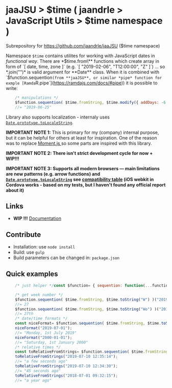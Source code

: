 # jaaJSU > $time ( jaandrle > JavaScript Utils > $time namespace )
Subrepository for https://github.com/jaandrle/jaaJSU ($time namespace)

Namespace `$time` contains utilites for working with JavaScript dates in *functional way*. There are *$time.from\** functions which create array in form of `[ date, time, zone ]` (e.g. `[ "2019-02-06", "T12:00:00", "Z" ]`) … so *.join("")* is valid argument for **Date** class. When it is combined with `$function.sequention` (from **jaaJSU**, or similar *pipe* function for exmple [Ramda `R.pipe`](https://ramdajs.com/docs/#pipe)) it is possible to write:
```JavaScript
    /* manipulations */
    $function.sequention( $time.fromString, $time.modify({ addDays: -6 }), $time.toString("YYYY-MM-DD") )("2019-07-01");
    //= "2019-06-25"
```

Library also supports localization - internaly uses [`Date.prototype.toLocaleString`](https://developer.mozilla.org/en-US/docs/Web/JavaScript/Reference/Global_Objects/Date/toLocaleString).

**IMPORTANT NOTE 1:** This is primary for my (company) internal purpose, but it can be helpful for others at least for inspiration. One of the reason was to replace [Moment.js ](https://momentjs.com/) so some parts are inspired with this library.

**IMPORTANT NOTE 2: There isn't strict development cycle for now + WIP!!!**

**IMPORTANT NOTE 3: Supports all modern browsers — main limitations are new patterns (e.g. arrow functions) and [`Date.prototype.toLocaleString`](https://developer.mozilla.org/en-US/docs/Web/JavaScript/Reference/Global_Objects/Date/toLocaleString) see [compatibility table](https://developer.mozilla.org/en-US/docs/Web/JavaScript/Reference/Global_Objects/Date/toLocaleString#Browser_compatibility) (iOS webkit in Cordova works - based on my tests, but I haven't found any official report about it)**
## Links
- **WIP !!!** [Documentation](docs/$time.md)
## Contribute
- Installation: use `node install`
- Build: use `gulp`
- Build parameters can be changed in: `package.json`
## Quick examples
```JavaScript
    /* just helper */const $function= { sequention: function(...functions){return function(input){let current= input; for(let i=0, i_length= functions.length; i<i_length; i++){ current= functions[i](current); } return current; }; } };

    /* get week number */
    $function.sequention( $time.fromString, $time.toString("W") )("2019-07-01");
    //= 27
    $function.sequention( $time.fromString, $time.toString("Wo") )("2019-07-01");
    //= 27th
    /* date/time formats */
    const niceFormat= $function.sequention( $time.fromString, $time.toString("dddd[, ]Do MMMM YYYY") );
    niceFormat("2019-07-01");
    //= "Monday, 1st July 2019"
    niceFormat("2000-01-01");
    //= "Saturday, 1st January 2000"
    /* relative times */
    const toRelativeFromStrings= $function.sequention( $time.fromString, $time.toRelative($time.fromString("2019-07-10 12:35:15")) );
    toRelativeFromStrings("2019-07-10 12:35:14");
    //= "a few seconds ago"
    toRelativeFromStrings("2019-07-10 12:34:30");
    //= "45 seconds ago"
    toRelativeFromStrings("2018-07-01 09:32:15");
    //= "a year ago"
```

